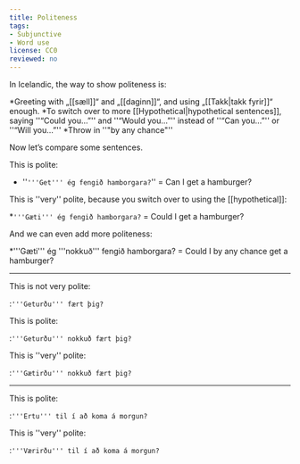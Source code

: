 ```yaml
---
title: Politeness
tags:
- Subjunctive
- Word use
license: CC0
reviewed: no
---
```


In Icelandic, the way to show politeness is:

*Greeting with „[[sæll]]“ and „[[daginn]]“, and using „[[Takk|takk fyrir]]“ enough.
*To switch over to more [[Hypothetical|hypothetical sentences]], saying ''“Could you…”'' and ''“Would you…”'' instead of ''“Can you…”'' or ''“Will you…”''
*Throw in ''"by any chance"''

Now let’s compare some sentences.

This is polite:

* ''`'''Get''' ég fengið hamborgara?`'' = Can I get a hamburger?

This is ''very'' polite, because you switch over to using the [[hypothetical]]:

*`'''Gæti''' ég fengið hamborgara?` = Could I get a hamburger?

And we can even add more politeness:

*'''Gæti''' ég '''nokkuð''' fengið hamborgara? = Could I by any chance get a hamburger?

***

This is not very polite:

:`'''Geturðu''' fært þig?`

This is polite:

:`'''Geturðu''' nokkuð fært þig?`

This is ''very'' polite:

:`'''Gætirðu''' nokkuð fært þig?`

***

This is polite:

:`'''Ertu''' til í að koma á morgun?`

This is ''very'' polite:

:`'''Værirðu''' til í að koma á morgun?`

